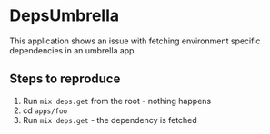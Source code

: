 # DepsUmbrella

This application shows an issue with fetching environment specific dependencies in an umbrella app.

## Steps to reproduce

1. Run `mix deps.get` from the root - nothing happens
2. cd `apps/foo`
3. Run `mix deps.get` - the dependency is fetched
